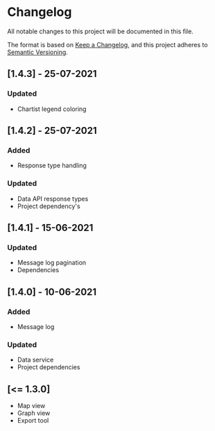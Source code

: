 # Changelog
All notable changes to this project will be documented in this file.

The format is based on [Keep a Changelog](https://keepachangelog.com/en/1.0.0/),
and this project adheres to [Semantic Versioning](https://semver.org/spec/v2.0.0.html).

## [1.4.3] - 25-07-2021
### Updated
- Chartist legend coloring

## [1.4.2] - 25-07-2021
### Added
- Response type handling

### Updated
- Data API response types
- Project dependency's

## [1.4.1] - 15-06-2021
### Updated
- Message log pagination
- Dependencies

## [1.4.0] - 10-06-2021
### Added
- Message log

### Updated
- Data service
- Project dependencies


## [<= 1.3.0]

- Map view
- Graph view
- Export tool
